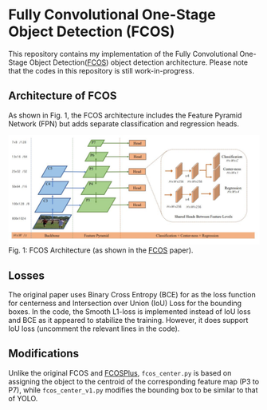 # Fully Convolutional One-Stage Object Detection (FCOS)
This repository contains my implementation of the Fully Convolutional One-Stage Object Detection([FCOS](https://arxiv.org/abs/1904.01355)) object detection architecture. Please note that the codes in this repository is still work-in-progress.

## Architecture of FCOS
As shown in Fig. 1, the FCOS architecture includes the Feature Pyramid Network (FPN) but adds separate classification and regression heads.

![FCOS Architecture](FCOS_architecture.JPG)
Fig. 1: FCOS Architecture (as shown in the [FCOS](https://arxiv.org/abs/1904.01355) paper).

## Losses
The original paper uses Binary Cross Entropy (BCE) for as the loss function for centerness and Intersection over Union (IoU) Loss for the bounding boxes. In the code, the Smooth L1-loss is implemented instead of IoU loss and BCE as it appeared to stabilize the training. However, it does support IoU loss (uncomment the relevant lines in the code). 

## Modifications
Unlike the original FCOS and [FCOSPlus](https://github.com/yqyao/FCOS_PLUS), `fcos_center.py` is based on assigning the object to the centroid of the corresponding feature map (P3 to P7), while `fcos_center_v1.py` modifies the bounding box to be similar to that of YOLO. 
